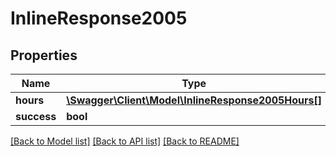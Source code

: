 # InlineResponse2005

## Properties
Name | Type | Description | Notes
------------ | ------------- | ------------- | -------------
**hours** | [**\Swagger\Client\Model\InlineResponse2005Hours[]**](InlineResponse2005Hours.md) |  | [optional] 
**success** | **bool** |  | [optional] 

[[Back to Model list]](../../README.md#documentation-for-models) [[Back to API list]](../../README.md#documentation-for-api-endpoints) [[Back to README]](../../README.md)

